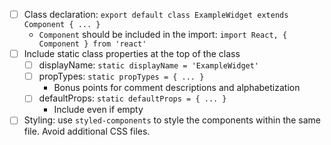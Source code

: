 - [ ] Class declaration: `export default class ExampleWidget extends Component { ... }`
  - `Component` should be included in the import: `import React, { Component } from 'react'`
- [ ] Include static class properties at the top of the class
  - [ ] displayName: `static displayName = 'ExampleWidget'`
  - [ ] propTypes: `static propTypes = { ... }`
    - Bonus points for comment descriptions and alphabetization
  - [ ] defaultProps: `static defaultProps = { ... }`
    - Include even if empty
- [ ] Styling: use `styled-components` to style the components within the same file. Avoid additional CSS files.
